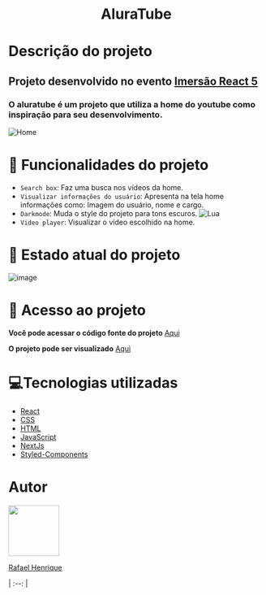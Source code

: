 <h1 align="center"> AluraTube </h1>

# Descrição do projeto
## Projeto desenvolvido no evento [Imersão React 5](https://www.alura.com.br/imersao-react)
### O aluratube é um projeto que utiliza a home do youtube como inspiração para seu desenvolvimento.
![Home](https://user-images.githubusercontent.com/42783697/201109831-45c9c85d-516e-4af9-996d-e9a332e5fa23.png)
# :hammer: Funcionalidades do projeto
- `Search box`:  Faz uma busca nos vídeos da home.
- `Visualizar informações do usuário`:  Apresenta na tela home informações como: Imagem do usuário, nome e cargo.
- `Darkmode`:  Muda o style do projeto para tons escuros. ![Lua](https://i.imgur.com/DQ1Xdnl.png)
- `Video player`: Visualizar o vídeo escolhido na home.
# :construction: Estado atual do projeto
![image](https://user-images.githubusercontent.com/42783697/201152372-efb2e095-9739-4cd9-8f81-029af33a5538.png)
# 📁 Acesso ao projeto
__Você pode acessar o código fonte do projeto__ [Aqui](https://github.com/rhpessoa/aluratube) 

__O projeto pode ser visualizado__ [Aqui](aluratube-wine.vercel.app/)
# :computer:Tecnologias utilizadas
* [React](https://reactjs.org/)
* [CSS](https://developer.mozilla.org/en-US/docs/Web/CSS)
* [HTML](https://developer.mozilla.org/en-US/docs/Web/HTML)
* [JavaScript](https://developer.mozilla.org/en-US/docs/Web/JavaScript)
* [NextJs](https://nextjs.org/docs/getting-started)
* [Styled-Components](https://styled-components.com/docs)
# Autor
[<img src="https://github.com/rhpessoa.png" width=100 height=100><p>Rafael Henrique</p>](https://github.com/rhpessoa)
| :--: |

